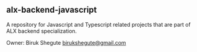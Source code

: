 ## alx-backend-javascript

A repository for Javascript and Typescript related projects that are part of ALX backend specialization.

Owner: Biruk Shegute <birukshegute@gmail.com>
